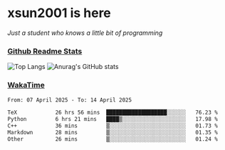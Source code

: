 # xsun2001 is here

*Just a student who knows a little bit of programming*

### [Github Readme Stats](https://github.com/anuraghazra/github-readme-stats)

![Top Langs](https://github-readme-stats.vercel.app/api/top-langs/?username=xsun2001&layout=compact&theme=radical) ![Anurag's GitHub stats](https://github-readme-stats.vercel.app/api?username=xsun2001&show_icons=true&theme=radical)

### [WakaTime](https://wakatime.com)

<!--START_SECTION:waka-->

```txt
From: 07 April 2025 - To: 14 April 2025

TeX            26 hrs 56 mins  ███████████████████░░░░░░   76.23 %
Python         6 hrs 21 mins   ████▒░░░░░░░░░░░░░░░░░░░░   17.98 %
C++            36 mins         ▒░░░░░░░░░░░░░░░░░░░░░░░░   01.73 %
Markdown       28 mins         ▒░░░░░░░░░░░░░░░░░░░░░░░░   01.35 %
Other          26 mins         ▒░░░░░░░░░░░░░░░░░░░░░░░░   01.24 %
```

<!--END_SECTION:waka-->
